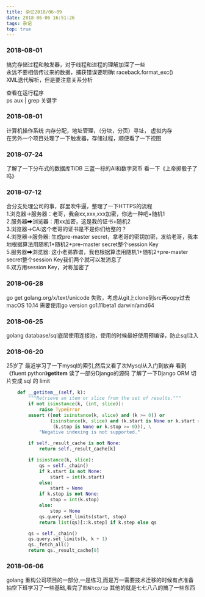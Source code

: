 ```yaml
---
title: 杂记2018/06~09
date: 2018-06-06 16:51:26
tags: 杂记
top: true
---
```


### 2018-08-01
搞完存储过程和触发器，对于线程和进程的理解加深了一些  
永远不要相信传过来的数据，捕获错误要明确t raceback.format_exc()  
XML迭代解析，但是要注意关系分析  

查看在运行程序  
ps aux | grep 关键字  

### 2018-08-01
计算机操作系统 内存分配，地址管理，（分块，分页）寻址， 虚拟内存  
在另外一个项目处理了一下触发器，存储过程，顺便看了一下视图


### 2018-07-24
了解了一下分布式的数据库TiDB
三蓝一棕的AI和数字货币
看一下《上帝掷骰子了吗》

### 2018-07-12
合分支处理公司的事，群里吹牛逼，整理了一下HTTPS的流程  
1.浏览器→服务器：老哥，我会xx,xxx,xxx加密，你选一种吧+随机1  
2.服务器➡浏览器：用xx加密，这是我的证书+随机2  
3.浏览器→CA:这个老哥的证书是不是你们给整的？  
4.浏览器→服务器: 生成pre-master secret，拿老哥的密钥加密，发给老哥，我本地根据算法用随机1+随机2+pre-master secret整个session Key  
5.服务器➡浏览器: 这小老弟靠谱，我也根据算法用随机1+随机2+pre-master secret整个session Key我们两个就可以发消息了  
6.双方用session Key，对称加密了  


### 2018-06-28
go get golang.org/x/text/unicode 失败，考虑从git上clone到src再copy过去
macOS 10.14 需要使用go version go1.11beta1 darwin/amd64

### 2018-06-25
golang database/sql底层使用连接池，使用的时候最好使用预编译，防止sql注入

### 2018-06-20
25岁了
最近学习了一下mysql的索引,然后又看了次Mysql从入门到放弃
看到《fluent python》__getitem__ 读了一部分Django的源码
了解了一下Django ORM 切片变成 sql 的 limit
```python
    def __getitem__(self, k):
        """Retrieve an item or slice from the set of results."""
        if not isinstance(k, (int, slice)):
            raise TypeError
        assert ((not isinstance(k, slice) and (k >= 0)) or
                (isinstance(k, slice) and (k.start is None or k.start >= 0) and
                 (k.stop is None or k.stop >= 0))), \
            "Negative indexing is not supported."

        if self._result_cache is not None:
            return self._result_cache[k]

        if isinstance(k, slice):
            qs = self._chain()
            if k.start is not None:
                start = int(k.start)
            else:
                start = None
            if k.stop is not None:
                stop = int(k.stop)
            else:
                stop = None
            qs.query.set_limits(start, stop)
            return list(qs)[::k.step] if k.step else qs

        qs = self._chain()
        qs.query.set_limits(k, k + 1)
        qs._fetch_all()
        return qs._result_cache[0]
```


### 2018-06-06
golang 重构公司项目的一部分,一是练习,而是万一需要技术迁移的时候有点准备
抽空下班学习了一些基础,看完了`图解tcp/ip`
其他的就是七七八八的搞了一些东西

